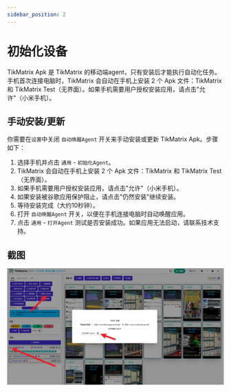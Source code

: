 ```yaml
---
sidebar_position: 2
---
```


# 初始化设备

TikMatrix Apk 是 TikMatrix 的移动端agent，只有安装后才能执行自动化任务。手机首次连接电脑时，TikMatrix 会自动在手机上安装 2 个 Apk 文件：TikMatrix 和 TikMatrix Test（无界面）。如果手机需要用户授权安装应用，请点击"允许"（小米手机）。

## 手动安装/更新

你需要在`设置`中关闭 `自动唤醒Agent` 开关来手动安装或更新 TikMatrix Apk。步骤如下：

1. 选择手机并点击 `通用` - `初始化Agent`。
2. TikMatrix 会自动在手机上安装 2 个 Apk 文件：TikMatrix 和 TikMatrix Test（无界面）。
3. 如果手机需要用户授权安装应用，请点击"允许"（小米手机）。
4. 如果安装被谷歌应用保护阻止，请点击"仍然安装"继续安装。
5. 等待安装完成（大约10秒钟）。
6. 打开 `自动唤醒Agent` 开关，以便在手机连接电脑时自动唤醒应用。
7. 点击 `通用` - `打开Agent` 测试是否安装成功。如果应用无法启动，请联系技术支持。

## 截图

![init-agent.png](../img/init-agent.png)